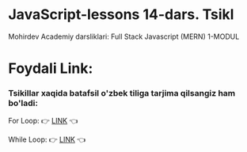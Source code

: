 # JavaScript-lessons 14-dars. Tsikl
Mohirdev Academiy darsliklari: Full Stack Javascript (MERN) 1-MODUL
# Foydali Link:

### Tsikillar xaqida batafsil o'zbek tiliga tarjima qilsangiz ham bo'ladi:

For Loop: 👉 <a href="https://www.w3schools.com/js/js_loop_for.asp" target="_blank">LINK</a> 👈 

While Loop: 👉 <a href=" https://www.w3schools.com/js/js_loop_while.asp " target="_blank">LINK</a> 👈 
